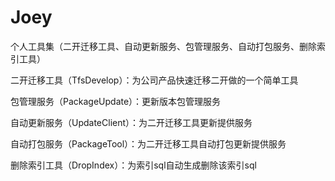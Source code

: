 # Joey
个人工具集（二开迁移工具、自动更新服务、包管理服务、自动打包服务、删除索引工具）

二开迁移工具（TfsDevelop）：为公司产品快速迁移二开做的一个简单工具

包管理服务（PackageUpdate）：更新版本包管理服务

自动更新服务（UpdateClient）：为二开迁移工具更新提供服务

自动打包服务（PackageTool）：为二开迁移工具自动打包更新提供服务

删除索引工具（DropIndex）：为索引sql自动生成删除该索引sql

